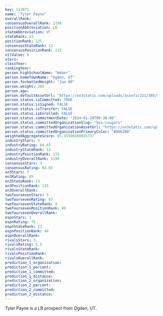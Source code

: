 ```yaml
---
key: 112071
name: "Tyler Payne"
overallRank: 
consensusOverallRank: 1199
positionAbbreviation: LB
stateAbbreviation: UT
stateRank: 13
positionRank: 125
consensusStateRank: 12
consensusPositionRank: 115
nilValue: 0
stars: 
classYear: 
rankingYear: 
person.highSchoolName: "Weber"
person.homeTownName: "Ogden, UT"
person.formattedHeight: "Jun-00"
person.weight: 205
person.age: 
person.defaultAssetUrl: "https://on3static.com/uploads/assets/211/305/305211.png"
person.status.isCommitted: TRUE
person.status.isSigned: FALSE
person.status.isTransfer: FALSE
person.status.isEnrolled: FALSE
person.status.commitmentDate: "2024-01-20T09:30:00"
person.status.committedOrganizationSlug: "byu-cougars"
person.status.committedOrganizationAssetUrl: "https://on3static.com/uploads/assets/851/149/149851.svg"
person.status.committedOrganizationPrimaryColor: "#0062B8"
weightedAggregateScore: 85.35598360655737
industryStars: 3
industryRating: 84.65
industryStateRank: 12
industryPositionRank: 115
industryOverallRank: 1199
consensusStars: 3
consensusRating: 84.65
on3Stars: 3
on3Rating: 85
on3StateRank: 13
on3PositionRank: 125
on3OverallRank: 
twofoursevenStars: 3
twofoursevenRating: 87
twofoursevenStateRank: 9
twofoursevenPositionRank: 89
twofoursevenOverallRank: 
espnStars: 3
espnRating: 75
espnStateRank: 12
espnPositionRank: 44
espnOverallRank: 
rivalsStars: 3
rivalsRating: 5.5
rivalsStateRank: 
rivalsPositionRank: 
rivalsOverallRank: 
prediction_1_organization: 
prediction_1_percent: 
prediction_1_committed: 
prediction_1_distance: 
prediction_2_organization: 
prediction_2_percent: 
prediction_2_committed: 
prediction_2_distance: 
---
```

Tyler Payne is a LB prospect from Ogden, UT.